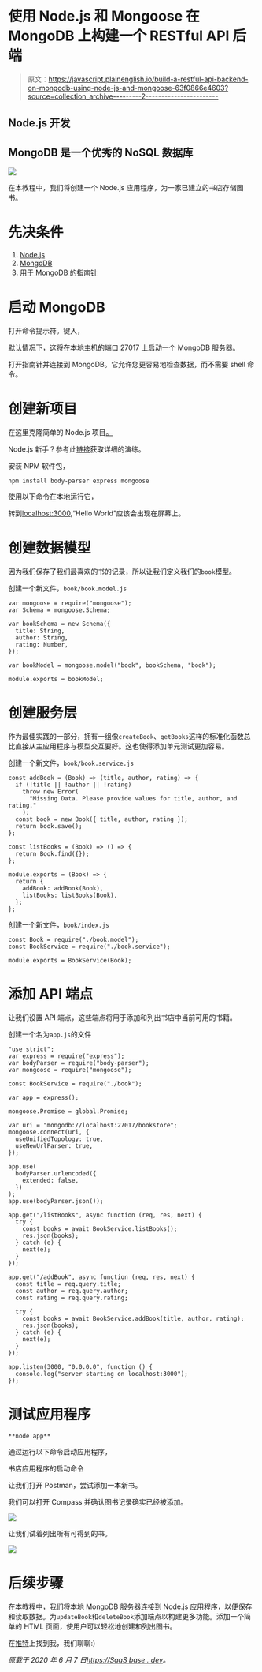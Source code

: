 # 使用 Node.js 和 Mongoose 在 MongoDB 上构建一个 RESTful API 后端

> 原文：<https://javascript.plainenglish.io/build-a-restful-api-backend-on-mongodb-using-node-js-and-mongoose-63f0866e4603?source=collection_archive---------2----------------------->

## Node.js 开发

## MongoDB 是一个优秀的 NoSQL 数据库

![](img/1119c45dc0c6416462e9a8119855f916.png)

在本教程中，我们将创建一个 Node.js 应用程序，为一家已建立的书店存储图书。

# 先决条件

1.  [Node.js](https://nodejs.org/en/download/)
2.  [MongoDB](https://www.mongodb.com/try/download/community)
3.  [用于 MongoDB 的指南针](https://www.mongodb.com/products/compass)

# 启动 MongoDB

打开命令提示符。键入，

默认情况下，这将在本地主机的端口 27017 上启动一个 MongoDB 服务器。

打开指南针并连接到 MongoDB。它允许您更容易地检查数据，而不需要 shell 命令。

# 创建新项目

在这里克隆简单的 Node.js 项目[。](https://github.com/bdcorps/serve-static-website-nodejs)

Node.js 新手？参考此[链接](https://medium.com/@adnanrahic/hello-world-app-with-node-js-and-express-c1eb7cfa8a30)获取详细的演练。

安装 NPM 软件包，

```
npm install body-parser express mongoose
```

使用以下命令在本地运行它，

转到[localhost:3000](https://saasbase.dev/build-a-restful-api-backend-on-mongodb-using-nodejs-and-mongoose/localhost:3000),“Hello World”应该会出现在屏幕上。

# 创建数据模型

因为我们保存了我们最喜欢的书的记录，所以让我们定义我们的`book`模型。

创建一个新文件，`book/book.model.js`

```
var mongoose = require("mongoose");
var Schema = mongoose.Schema;

var bookSchema = new Schema({
  title: String,
  author: String,
  rating: Number,
});

var bookModel = mongoose.model("book", bookSchema, "book");

module.exports = bookModel;
```

# 创建服务层

作为最佳实践的一部分，拥有一组像`createBook`、`getBooks`这样的标准化函数总比直接从主应用程序与模型交互要好。这也使得添加单元测试更加容易。

创建一个新文件，`book/book.service.js`

```
const addBook = (Book) => (title, author, rating) => {
  if (!title || !author || !rating)
    throw new Error(
      "Missing Data. Please provide values for title, author, and rating."
    );
  const book = new Book({ title, author, rating });
  return book.save();
};

const listBooks = (Book) => () => {
  return Book.find({});
};

module.exports = (Book) => {
  return {
    addBook: addBook(Book),
    listBooks: listBooks(Book),
  };
};
```

创建一个新文件，`book/index.js`

```
const Book = require("./book.model");
const BookService = require("./book.service");

module.exports = BookService(Book);
```

# 添加 API 端点

让我们设置 API 端点，这些端点将用于添加和列出书店中当前可用的书籍。

创建一个名为`app.js`的文件

```
"use strict";
var express = require("express");
var bodyParser = require("body-parser");
var mongoose = require("mongoose");

const BookService = require("./book");

var app = express();

mongoose.Promise = global.Promise;

var uri = "mongodb://localhost:27017/bookstore";
mongoose.connect(uri, {
  useUnifiedTopology: true,
  useNewUrlParser: true,
});

app.use(
  bodyParser.urlencoded({
    extended: false,
  })
);
app.use(bodyParser.json());

app.get("/listBooks", async function (req, res, next) {
  try {
    const books = await BookService.listBooks();
    res.json(books);
  } catch (e) {
    next(e);
  }
});

app.get("/addBook", async function (req, res, next) {
  const title = req.query.title;
  const author = req.query.author;
  const rating = req.query.rating;

  try {
    const books = await BookService.addBook(title, author, rating);
    res.json(books);
  } catch (e) {
    next(e);
  }
});

app.listen(3000, "0.0.0.0", function () {
  console.log("server starting on localhost:3000");
});
```

# 测试应用程序

```
**node app**
```

通过运行以下命令启动应用程序，

书店应用程序的启动命令

让我们打开 Postman，尝试添加一本新书。

我们可以打开 Compass 并确认图书记录确实已经被添加。

![](img/01177c317cff6d4a4338527dde0afd31.png)

让我们试着列出所有可得到的书。

![](img/69a9b1696289dc3c01edd1c13a1d537d.png)

# 后续步骤

在本教程中，我们将本地 MongoDB 服务器连接到 Node.js 应用程序，以便保存和读取数据。为`updateBook`和`deleteBook`添加端点以构建更多功能。添加一个简单的 HTML 页面，使用户可以轻松地创建和列出图书。

在[推特](https://twitter.com/sssaini_)上找到我，我们聊聊:)

*原载于 2020 年 6 月 7 日*[*https://SaaS base . dev*](https://saasbase.dev/build-a-restful-api-backend-on-mongodb-using-nodejs-and-mongoose/)*。*